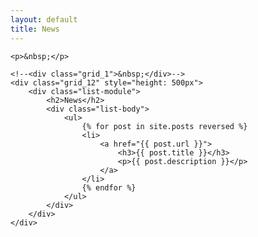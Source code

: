 ```yaml
---
layout: default
title: News
---
```


<div class="container_12">

    <p>&nbsp;</p>

    <!--<div class="grid_1">&nbsp;</div>-->
    <div class="grid_12" style="height: 500px">
        <div class="list-module">
            <h2>News</h2>
            <div class="list-body">
                <ul>
                    {% for post in site.posts reversed %}
                    <li>
                        <a href="{{ post.url }}">
                            <h3>{{ post.title }}</h3>
                            <p>{{ post.description }}</p>
                        </a>
                    </li>
                    {% endfor %}
                </ul>
            </div>
        </div>
    </div>

</div>